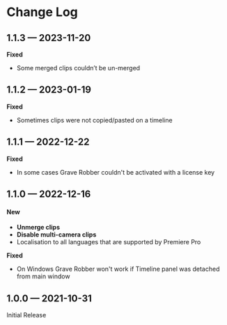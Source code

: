 # Change Log

## 1.1.3 — 2023-11-20

**Fixed**

* Some merged clips couldn’t be un-merged

## 1.1.2 — 2023-01-19

**Fixed**

* Sometimes clips were not copied/pasted on a timeline

## 1.1.1 — 2022-12-22

**Fixed**

* In some cases Grave Robber couldn't be activated with a license key

## 1.1.0 — 2022-12-16

#### New

* **Unmerge clips**
* **Disable multi-camera clips**
* Localisation to all languages that are supported by Premiere Pro

**Fixed**

* On Windows Grave Robber won't work if Timeline panel was detached from main window

## 1.0.0 — 2021-10-31

Initial Release

